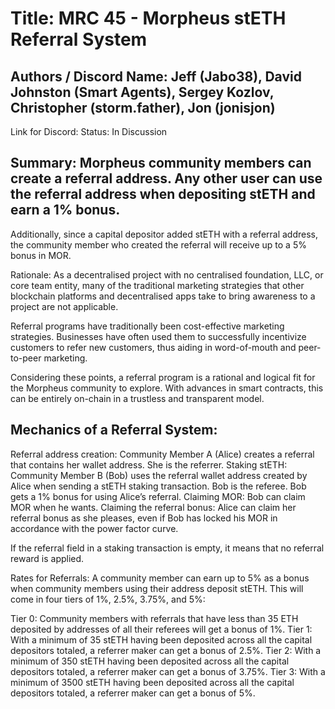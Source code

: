 # Title: MRC 45 - Morpheus stETH Referral System

## Authors / Discord Name: Jeff (Jabo38), David Johnston (Smart Agents), Sergey Kozlov, Christopher (storm.father), Jon (jonisjon)

Link for Discord: 
Status: In Discussion

## Summary: Morpheus community members can create a referral address. Any other user can use the referral address when depositing stETH and earn a 1% bonus.

Additionally, since a capital depositor added stETH with a referral address, the community member who created the referral will receive up to a 5% bonus in MOR.

Rationale: As a decentralised project with no centralised foundation, LLC, or core team entity, many of the traditional marketing strategies that other blockchain platforms and decentralised apps take to bring awareness to a project are not applicable.

Referral programs have traditionally been cost-effective marketing strategies. Businesses have often used them to successfully incentivize customers to refer new customers, thus aiding in word-of-mouth and peer-to-peer marketing.

Considering these points, a referral program is a rational and logical fit for the Morpheus community to explore. With advances in smart contracts, this can be entirely on-chain in a trustless and transparent model.  

## Mechanics of a Referral System:

Referral address creation: Community Member A (Alice) creates a referral that contains her wallet address. She is the referrer. 
Staking stETH: Community Member B (Bob) uses the referral wallet address created by Alice when sending a stETH staking transaction. Bob is the referee. Bob gets a 1% bonus for using Alice’s referral. 
Claiming MOR: Bob can claim MOR when he wants. 
Claiming the referral bonus: Alice can claim her referral bonus as she pleases, even if Bob has locked his MOR in accordance with the power factor curve.  

If the referral field in a staking transaction is empty, it means that no referral reward is applied.

Rates for Referrals: A community member can earn up to 5% as a bonus when community members using their address deposit stETH.  This will come in four tiers of 1%, 2.5%, 3.75%, and 5%:

Tier 0: Community members with referrals that have less than 35 ETH deposited by addresses of all their referees will get a bonus of 1%.
Tier 1: With a minimum of 35 stETH having been deposited across all the capital depositors totaled, a referrer maker can get a bonus of 2.5%.
Tier 2: With a minimum of 350 stETH having been deposited across all the capital depositors totaled, a referrer maker can get a bonus of 3.75%.
Tier 3: With a minimum of 3500 stETH having been deposited across all the capital depositors totaled, a referrer maker can get a bonus of 5%.
